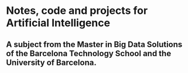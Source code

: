 # Notes, code and projects for Artificial Intelligence
## A subject from the Master in Big Data Solutions of the Barcelona Technology School and the University of Barcelona.